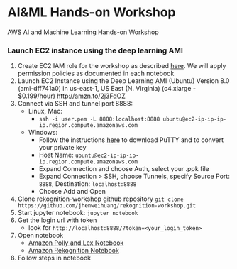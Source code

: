 # AI&ML Hands-on Workshop
AWS AI and Machine Learning Hands-on Workshop

### Launch EC2 instance using the deep learning AMI

1. Create EC2 IAM role for the workshop as described [here](http://docs.aws.amazon.com/AWSEC2/latest/UserGuide/iam-roles-for-amazon-ec2.html#create-iam-role). We will apply permission policies as documented in each notebook
2. Launch EC2 Instance using the Deep Learning AMI (Ubuntu) Version 8.0 (ami-dff741a0) in us-east-1, US East (N. Virginia) (c4.xlarge - $0.199/hour) http://amzn.to/2j3FdOZ
3. Connect via SSH and tunnel port 8888:
    * Linux, Mac:
        - `ssh -i user.pem -L 8888:localhost:8888 ubuntu@ec2-ip-ip-ip-ip.region.compute.amazonaws.com`
    * Windows: 
        - Follow the instructions [here](http://docs.aws.amazon.com/AWSEC2/latest/UserGuide/putty.html) to download PuTTY and to convert your private key
        - Host Name: `ubuntu@ec2-ip-ip-ip-ip.region.compute.amazonaws.com`
        - Expand Connection and choose Auth, select your .ppk file
        - Expand Connection > SSH, choose Tunnels, specify Source Port: `8888`, Destination: `localhost:8888`
        - Choose Add and Open
4. Clone rekognition-workshop github repository `git clone https://github.com/jhenweihuang/rekognition-workshop.git`
5. Start jupyter notebook: `jupyter notebook`
6. Get the login url with token
    * look for `http://localhost:8888/?token=<your_login_token>`
7. Open notebook 
    * [Amazon Polly and Lex Notebook](Notebooks/Polly_Lex_Workshop.ipynb)
    * [Amazon Rekognition Notebook](Notebooks/Rekognition_Workshop.ipynb)
8. Follow steps in notebook
